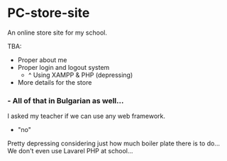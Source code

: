 # PC-store-site

An online store site for my school.

TBA:
- Proper about me
- Proper login and logout system
  - ^ Using XAMPP & PHP (depressing)
- More details for the store

### - All of that in Bulgarian as well...

I asked my teacher if we can use any web framework.
- "no"

Pretty depressing considering just how much boiler plate there is to do...
We don't even use Lavarel PHP at school...
